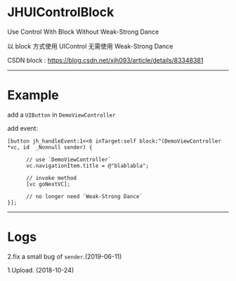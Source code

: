 # JHUIControlBlock
Use Control With Block Without Weak-Strong Dance

以 block 方式使用 UIControl 无需使用 Weak-Strong Dance

CSDN block : https://blog.csdn.net/xjh093/article/details/83348381

---

# Example
add a `UIButton` in ` DemoViewController `

add event:
```
[button jh_handleEvent:1<<6 inTarget:self block:^(DemoViewController *vc, id  _Nonnull sender) {

      // use `DemoViewController`
      vc.navigationItem.title = @"blablabla";

      // invoke method
      [vc goNextVC];

      // no longer need `Weak-Strong Dance`
}];
```

---

# Logs
2.fix a small bug of `sender`.(2019-06-11)

1.Upload. (2018-10-24)

